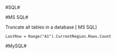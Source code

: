 #SQL#

#MS SQL#

Truncate all tables in a database [ MS SQL]

    LastRow = Range("A1").CurrentRegion.Rows.Count

#MySQL#
